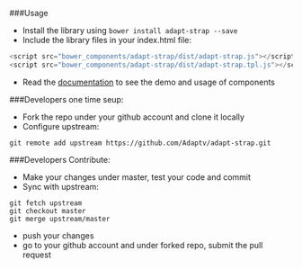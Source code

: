 ###Usage
* Install the library using `bower install adapt-strap --save`
* Include the library files in your index.html file:
```javascript
<script src="bower_components/adapt-strap/dist/adapt-strap.js"></script>
<script src="bower_components/adapt-strap/dist/adapt-strap.tpl.js"></script>
```
* Read the [documentation](http://adaptv.github.io/adapt-strap/) to see the demo and usage of components

###Developers one time seup:
* Fork the repo under your github account and clone it locally
* Configure upstream:
```
git remote add upstream https://github.com/Adaptv/adapt-strap.git
```

###Developers Contribute:
* Make your changes under master, test your code and commit
* Sync with upstream:
```
git fetch upstream
git checkout master
git merge upstream/master
```
* push your changes 
* go to your github account and under forked repo, submit the pull request
